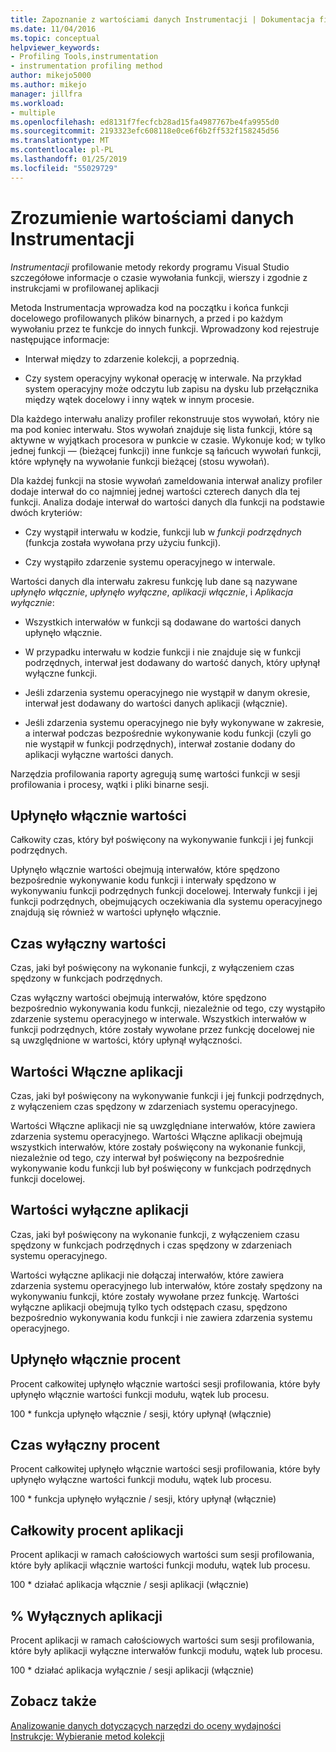 ```yaml
---
title: Zapoznanie z wartościami danych Instrumentacji | Dokumentacja firmy Microsoft
ms.date: 11/04/2016
ms.topic: conceptual
helpviewer_keywords:
- Profiling Tools,instrumentation
- instrumentation profiling method
author: mikejo5000
ms.author: mikejo
manager: jillfra
ms.workload:
- multiple
ms.openlocfilehash: ed8131f7fecfcb28ad15fa4987767be4fa9955d0
ms.sourcegitcommit: 2193323efc608118e0ce6f6b2ff532f158245d56
ms.translationtype: MT
ms.contentlocale: pl-PL
ms.lasthandoff: 01/25/2019
ms.locfileid: "55029729"
---
```

# <a name="understand-instrumentation-data-values"></a>Zrozumienie wartościami danych Instrumentacji

*Instrumentacji* profilowanie metody rekordy programu Visual Studio szczegółowe informacje o czasie wywołania funkcji, wierszy i zgodnie z instrukcjami w profilowanej aplikacji

Metoda Instrumentacja wprowadza kod na początku i końca funkcji docelowego profilowanych plików binarnych, a przed i po każdym wywołaniu przez te funkcje do innych funkcji. Wprowadzony kod rejestruje następujące informacje:

- Interwał między to zdarzenie kolekcji, a poprzednią.

- Czy system operacyjny wykonał operację w interwale. Na przykład system operacyjny może odczytu lub zapisu na dysku lub przełącznika między wątek docelowy i inny wątek w innym procesie.

Dla każdego interwału analizy profiler rekonstruuje stos wywołań, który nie ma pod koniec interwału. Stos wywołań znajduje się lista funkcji, które są aktywne w wyjątkach procesora w punkcie w czasie. Wykonuje kod; w tylko jednej funkcji — (bieżącej funkcji) inne funkcje są łańcuch wywołań funkcji, które wpłynęły na wywołanie funkcji bieżącej (stosu wywołań).

Dla każdej funkcji na stosie wywołań zameldowania interwał analizy profiler dodaje interwał do co najmniej jednej wartości czterech danych dla tej funkcji. Analiza dodaje interwał do wartości danych dla funkcji na podstawie dwóch kryteriów:

- Czy wystąpił interwału w kodzie, funkcji lub w *funkcji podrzędnych* (funkcja została wywołana przy użyciu funkcji).

- Czy wystąpiło zdarzenie systemu operacyjnego w interwale.

Wartości danych dla interwału zakresu funkcję lub dane są nazywane *upłynęło włącznie*, *upłynęło wyłączne*, *aplikacji włącznie*, i  *Aplikacja wyłącznie*:

- Wszystkich interwałów w funkcji są dodawane do wartości danych upłynęło włącznie.

- W przypadku interwału w kodzie funkcji i nie znajduje się w funkcji podrzędnych, interwał jest dodawany do wartość danych, który upłynął wyłączne funkcji.

- Jeśli zdarzenia systemu operacyjnego nie wystąpił w danym okresie, interwał jest dodawany do wartości danych aplikacji (włącznie).

- Jeśli zdarzenia systemu operacyjnego nie były wykonywane w zakresie, a interwał podczas bezpośrednie wykonywanie kodu funkcji (czyli go nie wystąpił w funkcji podrzędnych), interwał zostanie dodany do aplikacji wyłączne wartości danych.

Narzędzia profilowania raporty agregują sumę wartości funkcji w sesji profilowania i procesy, wątki i pliki binarne sesji.

## <a name="elapsed-inclusive-values"></a>Upłynęło włącznie wartości

Całkowity czas, który był poświęcony na wykonywanie funkcji i jej funkcji podrzędnych.

Upłynęło włącznie wartości obejmują interwałów, które spędzono bezpośrednie wykonywanie kodu funkcji i interwały spędzono w wykonywaniu funkcji podrzędnych funkcji docelowej. Interwały funkcji i jej funkcji podrzędnych, obejmujących oczekiwania dla systemu operacyjnego znajdują się również w wartości upłynęło włącznie.

## <a name="elapsed-exclusive-values"></a>Czas wyłączny wartości

Czas, jaki był poświęcony na wykonanie funkcji, z wyłączeniem czas spędzony w funkcjach podrzędnych.

Czas wyłączny wartości obejmują interwałów, które spędzono bezpośrednio wykonywania kodu funkcji, niezależnie od tego, czy wystąpiło zdarzenie systemu operacyjnego w interwale. Wszystkich interwałów w funkcji podrzędnych, które zostały wywołane przez funkcję docelowej nie są uwzględnione w wartości, który upłynął wyłączności.

## <a name="application-inclusive-values"></a>Wartości Włączne aplikacji

Czas, jaki był poświęcony na wykonywanie funkcji i jej funkcji podrzędnych, z wyłączeniem czas spędzony w zdarzeniach systemu operacyjnego.

Wartości Włączne aplikacji nie są uwzględniane interwałów, które zawiera zdarzenia systemu operacyjnego. Wartości Włączne aplikacji obejmują wszystkich interwałów, które zostały poświęcony na wykonanie funkcji, niezależnie od tego, czy interwał był poświęcony na bezpośrednie wykonywanie kodu funkcji lub był poświęcony w funkcjach podrzędnych funkcji docelowej.

## <a name="application-exclusive-values"></a>Wartości wyłączne aplikacji

Czas, jaki był poświęcony na wykonanie funkcji, z wyłączeniem czasu spędzony w funkcjach podrzędnych i czas spędzony w zdarzeniach systemu operacyjnego.

Wartości wyłączne aplikacji nie dołączaj interwałów, które zawiera zdarzenia systemu operacyjnego lub interwałów, które zostały spędzony na wykonywaniu funkcji, które zostały wywołane przez funkcję. Wartości wyłączne aplikacji obejmują tylko tych odstępach czasu, spędzono bezpośrednio wykonywania kodu funkcji i nie zawiera zdarzenia systemu operacyjnego.

## <a name="elapsed-inclusive-percent"></a>Upłynęło włącznie procent

Procent całkowitej upłynęło włącznie wartości sesji profilowania, które były upłynęło włącznie wartości funkcji modułu, wątek lub procesu.

100 * funkcja upłynęło włącznie / sesji, który upłynął (włącznie)

## <a name="elapsed-exclusive-percent"></a>Czas wyłączny procent

Procent całkowitej upłynęło włącznie wartości sesji profilowania, które były upłynęło wyłączne wartości funkcji modułu, wątek lub procesu.

100 * funkcja upłynęło wyłącznie / sesji, który upłynął (włącznie)

## <a name="application-inclusive-percent"></a>Całkowity procent aplikacji

Procent aplikacji w ramach całościowych wartości sum sesji profilowania, które były aplikacji włącznie wartości funkcji modułu, wątek lub procesu.

100 * działać aplikacja włącznie / sesji aplikacji (włącznie)

## <a name="application-exclusive-percent"></a>% Wyłącznych aplikacji

Procent aplikacji w ramach całościowych wartości sum sesji profilowania, które były aplikacji wyłączne interwałów funkcji modułu, wątek lub procesu.

100 * działać aplikacja wyłącznie / sesji aplikacji (włącznie)

## <a name="see-also"></a>Zobacz także

[Analizowanie danych dotyczących narzędzi do oceny wydajności](../profiling/analyzing-performance-tools-data.md)  
[Instrukcje: Wybieranie metod kolekcji](../profiling/how-to-choose-collection-methods.md)